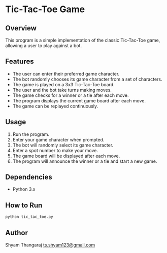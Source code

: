 # Tic-Tac-Toe Game

## Overview

This program is a simple implementation of the classic Tic-Tac-Toe game, allowing a user to play against a bot.

## Features

- The user can enter their preferred game character.
- The bot randomly chooses its game character from a set of characters.
- The game is played on a 3x3 Tic-Tac-Toe board.
- The user and the bot take turns making moves.
- The game checks for a winner or a tie after each move.
- The program displays the current game board after each move.
- The game can be replayed continuously.

## Usage

1. Run the program.
2. Enter your game character when prompted.
3. The bot will randomly select its game character.
4. Enter a spot number to make your move.
5. The game board will be displayed after each move.
6. The program will announce the winner or a tie and start a new game.

## Dependencies

- Python 3.x

## How to Run

```bash
python tic_tac_toe.py
```


## Author

Shyam Thangaraj  <ts.shyam123@gmail.com>
 
